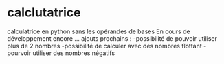# calclutatrice
calculatrice en python sans les opérandes de bases
En cours de développement encore ...
 ajouts prochains :
  -possibilité de pouvoir utiliser plus de 2 nombres
  -possibilité de calculer avec des nombres flottant
  -pourvoir utiliser des nombres négatifs

